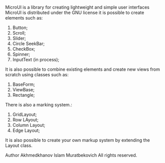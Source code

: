 MicroUI is a library for creating lightweight and simple user interfaces
MicroUI is distributed under the GNU license
it is possible to create elements such as:
1. Button;
2. Scroll;
3. Slider;
4. Circle SeekBar;
5. CheckBox;
6. Spinner;
7. InputText (in process);

It is also possible to combine existing elements and create new views from scratch using classes such as:
1. BaseForm;
2. ViewBase;
3. Rectangle;

There is also a marking system.:
1. GridLayout;
2. Row LAyout;
3. Column Layout;
4. Edge Layout;

It is also possible to create your own markup system by extending the Layout class.

Author Akhmedkhanov Islam Muratbekovich
All rights reserved.
